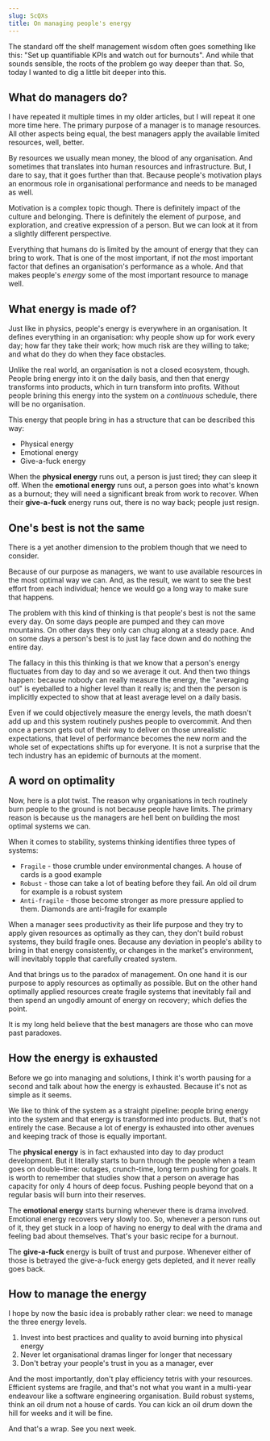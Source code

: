 ```yaml
---
slug: ScQXs
title: On managing people's energy
---
```


The standard off the shelf management wisdom often goes something like this:
"Set up quantifiable KPIs and watch out for burnouts". And while that sounds
sensible, the roots of the problem go way deeper than that. So, today I wanted
to dig a little bit deeper into this.

## What do managers do?

I have repeated it multiple times in my older articles, but I will repeat it one
more time here. The primary purpose of a manager is to manage resources. All
other aspects being equal, the best managers apply the available limited
resources, well, better.

By resources we usually mean money, the blood of any organisation. And sometimes
that translates into human resources and infrastructure. But, I dare to say,
that it goes further than that. Because people's motivation plays an enormous
role in organisational performance and needs to be managed as well.

Motivation is a complex topic though. There is definitely impact of the culture
and belonging. There is definitely the element of purpose, and exploration, and
creative expression of a person. But we can look at it from a slightly different
perspective.

Everything that humans do is limited by the amount of energy that they can bring
to work. That is one of the most important, if not _the_ most important factor
that defines an organisation's performance as a whole. And that makes people's
_energy_ some of the most important resource to manage well.

## What energy is made of?

Just like in physics, people's energy is everywhere in an organisation. It
defines everything in an organisation: why people show up for work every day;
how far they take their work; how much risk are they willing to take; and what
do they do when they face obstacles.

Unlike the real world, an organisation is not a closed ecosystem, though. People
bring energy into it on the daily basis, and then that energy transforms into
products, which in turn transform into profits. Without people brining this
energy into the system on a _continuous_ schedule, there will be no
organisation.

This energy that people bring in has a structure that can be described this way:

- Physical energy
- Emotional energy
- Give-a-fuck energy

When the **physical energy** runs out, a person is just tired; they can sleep it
off. When the **emotional energy** runs out, a person goes into what's known as
a burnout; they will need a significant break from work to recover. When their
**give-a-fuck** energy runs out, there is no way back; people just resign.

## One's best is not the same

There is a yet another dimension to the problem though that we need to consider.

Because of our purpose as managers, we want to use available resources in the
most optimal way we can. And, as the result, we want to see the best effort from
each individual; hence we would go a long way to make sure that happens.

The problem with this kind of thinking is that people's best is not the same
every day. On some days people are pumped and they can move mountains. On other
days they only can chug along at a steady pace. And on some days a person's best
is to just lay face down and do nothing the entire day.

The fallacy in this this thinking is that we know that a person's energy
fluctuates from day to day and so we average it out. And then two things happen:
because nobody can really measure the energy, the "averaging out" is eyeballed
to a higher level than it really is; and then the person is implicitly expected
to show that at least average level on a daily basis.

Even if we could objectively measure the energy levels, the math doesn't add up
and this system routinely pushes people to overcommit. And then once a person
gets out of their way to deliver on those unrealistic expectations, that level
of performance becomes the new norm and the whole set of expectations shifts up
for everyone. It is not a surprise that the tech industry has an epidemic of
burnouts at the moment.

## A word on optimality

Now, here is a plot twist. The reason why organisations in tech routinely burn
people to the ground is not because people have limits. The primary reason is
because us the managers are hell bent on building the most optimal systems we
can.

When it comes to stability, systems thinking identifies three types of systems:

- `Fragile` - those crumble under environmental changes. A house of cards is a
  good example
- `Robust` - those can take a lot of beating before they fail. An old oil drum
  for example is a robust system
- `Anti-fragile` - those become stronger as more pressure applied to them.
  Diamonds are anti-fragile for example

When a manager sees productivity as their life purpose and they try to apply
given resources as optimally as they can, they don't build robust systems, they
build fragile ones. Because any deviation in people's ability to bring in that
energy consistently, or changes in the market's environment, will inevitably
topple that carefully created system.

And that brings us to the paradox of management. On one hand it is our purpose
to apply resources as optimally as possible. But on the other hand optimally
applied resources create fragile systems that inevitably fail and then spend an
ungodly amount of energy on recovery; which defies the point.

It is my long held believe that the best managers are those who can move past
paradoxes.

## How the energy is exhausted

Before we go into managing and solutions, I think it's worth pausing for a
second and talk about how the energy is exhausted. Because it's not as simple as
it seems.

We like to think of the system as a straight pipeline: people bring energy into
the system and that energy is transformed into products. But, that's not
entirely the case. Because a lot of energy is exhausted into other avenues and
keeping track of those is equally important.

The **physical energy** is in fact exhausted into day to day product
development. But it literally starts to burn through the people when a team goes
on double-time: outages, crunch-time, long term pushing for goals. It is worth
to remember that studies show that a person on average has capacity for only 4
hours of deep focus. Pushing people beyond that on a regular basis will burn
into their reserves.

The **emotional energy** starts burning whenever there is drama involved.
Emotional energy recovers very slowly too. So, whenever a person runs out of it,
they get stuck in a loop of having no energy to deal with the drama and feeling
bad about themselves. That's your basic recipe for a burnout.

The **give-a-fuck** energy is built of trust and purpose. Whenever either of
those is betrayed the give-a-fuck energy gets depleted, and it never really goes
back.

## How to manage the energy

I hope by now the basic idea is probably rather clear: we need to manage the
three energy levels.

1. Invest into best practices and quality to avoid burning into physical energy
2. Never let organisational dramas linger for longer that necessary
3. Don't betray your people's trust in you as a manager, ever

And the most importantly, don't play efficiency tetris with your resources.
Efficient systems are fragile, and that's not what you want in a multi-year
endeavour like a software engineering organisation. Build robust systems, think
an oil drum not a house of cards. You can kick an oil drum down the hill for
weeks and it will be fine.

And that's a wrap. See you next week.
